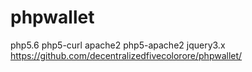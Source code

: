 # phpwallet
php5.6
php5-curl
apache2
php5-apache2
jquery3.x
https://github.com/decentralizedfivecolorore/phpwallet/
